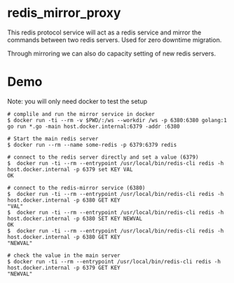 # redis_mirror_proxy
This redis protocol service will act as a redis service and mirror the commands between two redis servers. Used for zero downtime migration.

Through mirroring we can also do capacity setting of new redis servers.

# Demo

Note: you will only need docker to test the setup

```
# complile and run the mirror service in docker
$ docker run -ti --rm -v $PWD/:/ws --workdir /ws -p 6380:6380 golang:1  go run *.go -main host.docker.internal:6379 -addr :6380

# Start the main redis server
$ docker run --rm --name some-redis -p 6379:6379 redis

# connect to the redis server directly and set a value (6379)
$  docker run -ti --rm --entrypoint /usr/local/bin/redis-cli redis -h host.docker.internal -p 6379 set KEY VAL
OK

# connect to the redis-mirror service (6380)
$  docker run -ti --rm --entrypoint /usr/local/bin/redis-cli redis -h host.docker.internal -p 6380 GET KEY 
"VAL"
$  docker run -ti --rm --entrypoint /usr/local/bin/redis-cli redis -h host.docker.internal -p 6380 SET KEY NEWVAL
OK
$  docker run -ti --rm --entrypoint /usr/local/bin/redis-cli redis -h host.docker.internal -p 6380 GET KEY
"NEWVAL"

# check the value in the main server
$ docker run -ti --rm --entrypoint /usr/local/bin/redis-cli redis -h host.docker.internal -p 6379 GET KEY
"NEWVAL"
```